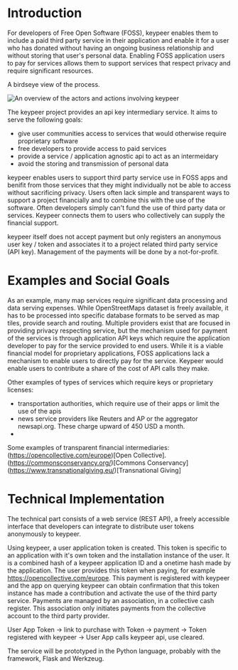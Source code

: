 # Introduction

For developers of Free Open Software (FOSS), keypeer enables them to include a paid third party service in their application and enable it for a user who has donated without having an ongoing business relationship and without storing that user's personal data. Enabling FOSS application users to pay for services allows them to support services that respect privacy and require significant resources.

A birdseye view of the process.

![An overview of the actors and actions involving keypeer](overview.png)

The keypeer project provides an api key intermediary service. It aims to serve the following goals:

  * give user communities access to services that would otherwise require proprietary software
  * free developers to provide access to paid services
  * provide a service / application agnostic api to act as an intermeidary
  * avoid the storing and transmission of personal data 

keypeer enables users to support third party service use in FOSS apps and benifit from those services that they might individually not be able to access without sacrificing privacy. Users often lack simple and transparent ways to support a project financially and to combine this with the use of the software.  Often developers simply can't fund the use of third party data or services. Keypeer connects them to users who collectively can supply the financial support.

keypeer itself does not accept payment but only registers an anonymous user key / token and associates it to a project related third party service (API key). Management of the payments will be done by a not-for-profit.

# Examples and Social Goals

As an example, many map services require significant data processing and data serving expenses. While OpenStreetMaps dataset is freely available, it has to be processed into specific database formats to be served as map tiles, provide search and routing. Multiple providers exist that are focused in providing privacy respecting service, but the mechanism used for payment of the services is through application API keys which  require the application developer to pay for the service provided to end users. While it is a viable financial model for proprietary applications, FOSS applications lack a mechanism to enable users to directly pay for the service. Keypeer would enable users to contribute a share of the cost of API calls they make.

Other examples of types of services which require keys or proprietary licenses:

  * transportation authorities, which require use of their apps or limit the use of the apis
  * news service providers like Reuters and AP or the aggregator newsapi.org. These charge upward of 450 USD a month. 
  *  

Some examples of transparent financial intermediaries: (https://opencollective.com/europe)[Open Collective]. (https://commonsconservancy.org/)[Commons Conservancy] (https://www.transnationalgiving.eu/)[Transnational Giving]

# Technical Implementation

The technical part consists of a web service (REST API), a freely accessible interface that developers can integrate to distribute user tokens anonymously to keypeer.

Using keypeer, a user application token is created. This token is specific to an application with it's own token and the installation instance of the user. It is a combined hash of a keypeer application ID and a onetime hash made by the application. The user provides this token when paying, for example https://opencollective.com/europe. This payment is registered with keypeer and the app on querying keypeer can obtain confirmation that this token instance has made a contribution and activate the use of the third party service. Payments are managed by an association, in a collective cash register. This association only initiates payments from the collective account to the third party provider. 

User App Token → link to purchase with Token → payment → Token registered with keypeer → User App calls keypeer api, use cleared.

The service will be prototyped in the Python language, probably with the framework, Flask and Werkzeug. 
